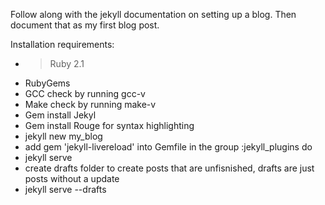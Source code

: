 Follow along with the jekyll documentation on setting up a blog.  Then document that as my first blog post.

Installation requirements:
* > Ruby 2.1
* RubyGems
* GCC check by running gcc-v
* Make check by running make-v
* Gem install Jekyl
* Gem install Rouge for syntax highlighting
* jekyll new my_blog
* add gem 'jekyll-livereload' into Gemfile in the group :jekyll_plugins do
* jekyll serve
* create drafts folder to create posts that are unfisnished, drafts are just posts without a update
* jekyll serve --drafts
